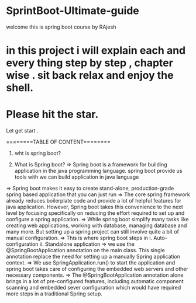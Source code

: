 # SprintBoot-Ultimate-guide
welcome this is spring boot course by RAjesh
# in this project i will explain each and every thing step by step , chapter wise . sit back relax and enjoy the shell.
# Please hit the star.

Let get start . 

========TABLE OF CONTENT========

1. wht is spring boot?

1. What is Spring boot?
=> Spring boot is a framework for building application in the java programming language.
spring boot provide us tools with we can build application in java language

=> Spring boot makes it easy to create stand-alone, production-grade spring based application
that you can just run 
=> The core spring framework already reduces boilerplate code and provide a lot of helpful
features for java application. However, Spring boot takes this convenience to the next level
by focusing specifically on reducing the effort required to set up and configure a spring
application.
=> While spring boot simplify many tasks like creating web applications, working with database,
managing database and many more. But setting up a spring project can still involve quite a bit
of manual configuration. 
=> This is where spring boot steps in 
    i. Auto-configuration 
    ii. Standalone application 
=> we use the @SpringBootApplication annotation on the main class. This single annotation replace
the need for setting up a manually Spring application context.
=> We use SpringApplication.run() to start the application and spring boot takes care of configuring
the embedded web servers and other necessary components.
=> The @SpringBootApplication annotation alone brings in a lot of pre-configured features, including 
automatic component scanning and embedded sever configuration which would have required more steps
in a traditional Spring setup. 

